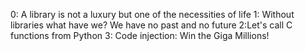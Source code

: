 0: A library is not a luxury but one of the necessities of life
1: Without libraries what have we? We have no past and no future
2:Let's call C functions from Python
3: Code injection: Win the Giga Millions!
